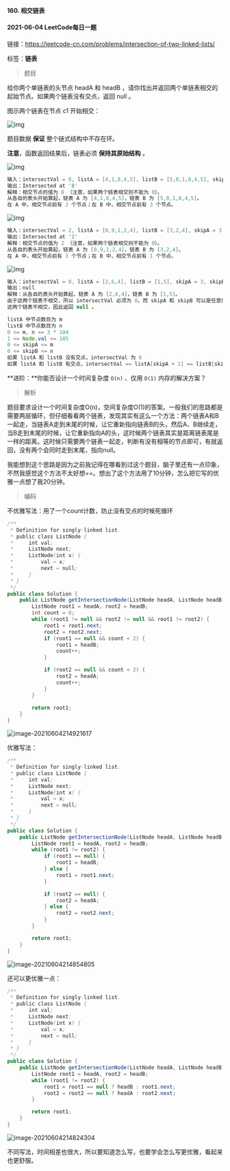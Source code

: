 #### 160. 相交链表

#### 2021-06-04 LeetCode每日一题

链接：https://leetcode-cn.com/problems/intersection-of-two-linked-lists/

标签：**链表**

> 题目

给你两个单链表的头节点 headA 和 headB ，请你找出并返回两个单链表相交的起始节点。如果两个链表没有交点，返回 null 。

图示两个链表在节点 c1 开始相交：

![img](160.相交链表.assets/160_statement.png)

题目数据 **保证** 整个链式结构中不存在环。

**注意**，函数返回结果后，链表必须 **保持其原始结构** 。

![img](160.相交链表.assets/160_example_1.png)

```java
输入：intersectVal = 8, listA = [4,1,8,4,5], listB = [5,0,1,8,4,5], skipA = 2, skipB = 3
输出：Intersected at '8'
解释：相交节点的值为 8 （注意，如果两个链表相交则不能为 0）。
从各自的表头开始算起，链表 A 为 [4,1,8,4,5]，链表 B 为 [5,0,1,8,4,5]。
在 A 中，相交节点前有 2 个节点；在 B 中，相交节点前有 3 个节点。
```

![img](160.相交链表.assets/160_example_2.png)

```java
输入：intersectVal = 2, listA = [0,9,1,2,4], listB = [3,2,4], skipA = 3, skipB = 1
输出：Intersected at '2'
解释：相交节点的值为 2 （注意，如果两个链表相交则不能为 0）。
从各自的表头开始算起，链表 A 为 [0,9,1,2,4]，链表 B 为 [3,2,4]。
在 A 中，相交节点前有 3 个节点；在 B 中，相交节点前有 1 个节点。
```

![img](160.相交链表.assets/160_example_3.png)

```java
输入：intersectVal = 0, listA = [2,6,4], listB = [1,5], skipA = 3, skipB = 2
输出：null
解释：从各自的表头开始算起，链表 A 为 [2,6,4]，链表 B 为 [1,5]。
由于这两个链表不相交，所以 intersectVal 必须为 0，而 skipA 和 skipB 可以是任意值。
这两个链表不相交，因此返回 null 。
```

```java
listA 中节点数目为 m
listB 中节点数目为 n
0 <= m, n <= 3 * 104
1 <= Node.val <= 105
0 <= skipA <= m
0 <= skipB <= n
如果 listA 和 listB 没有交点，intersectVal 为 0
如果 listA 和 listB 有交点，intersectVal == listA[skipA + 1] == listB[skipB + 1]
```

**进阶：**你能否设计一个时间复杂度 `O(n)` 、仅用 `O(1)` 内存的解决方案？

> 解析

题目要求设计一个时间复杂度O(n)，空间复杂度O(1)的答案。一般我们的思路都是需要两层循环，但仔细看看两个链表，发现其实有这么一个方法：两个链表A和B一起走，当链表A走到末尾的时候，让它重新指向链表B的头，然后A、B继续走，当B走到末尾的时候，让它重新指向A的头，这时候两个链表其实是距离链表尾是一样的距离。这时候只需要两个链表一起走，判断有没有相等的节点即可，有就返回，没有两个会同时走到末尾，指向null。

我能想到这个思路是因为之前我记得在哪看到过这个题目，脑子里还有一点印象，不然我感觉这个方法不太好想==。想出了这个方法用了10分钟，怎么把它写的优雅一点想了我20分钟。

> 编码

不优雅写法：用了一个count计数，防止没有交点的时候死循环

```java
/**
 * Definition for singly-linked list.
 * public class ListNode {
 *     int val;
 *     ListNode next;
 *     ListNode(int x) {
 *         val = x;
 *         next = null;
 *     }
 * }
 */
public class Solution {
    public ListNode getIntersectionNode(ListNode headA, ListNode headB) {
        ListNode root1 = headA, root2 = headB;
        int count = 0;
        while (root1 != null && root2 != null && root1 != root2) {
            root1 = root1.next;
            root2 = root2.next;
            if (root1 == null && count < 2) {
                root1 = headB;
                count++;
            }

            if (root2 == null && count < 2) {
                root2 = headA;
                count++;
            }
        }   

        return root1;
    }
}
```

![image-20210604214921617](160.相交链表.assets/image-20210604214921617.png)

优雅写法：

```java
/**
 * Definition for singly-linked list.
 * public class ListNode {
 *     int val;
 *     ListNode next;
 *     ListNode(int x) {
 *         val = x;
 *         next = null;
 *     }
 * }
 */
public class Solution {
    public ListNode getIntersectionNode(ListNode headA, ListNode headB) {
        ListNode root1 = headA, root2 = headB;
        while (root1 != root2) {
            if (root1 == null) {
                root1 = headB;
            } else {
                root1 = root1.next; 
            }

            if (root2 == null) {
                root2 = headA;
            } else {
                root2 = root2.next;
            }
        }   

        return root1;
    }
}
```

![image-20210604214854805](160.相交链表.assets/image-20210604214854805.png)

还可以更优雅一点：

```java
/**
 * Definition for singly-linked list.
 * public class ListNode {
 *     int val;
 *     ListNode next;
 *     ListNode(int x) {
 *         val = x;
 *         next = null;
 *     }
 * }
 */
public class Solution {
    public ListNode getIntersectionNode(ListNode headA, ListNode headB) {
        ListNode root1 = headA, root2 = headB;
        while (root1 != root2) {
            root1 = root1 == null ? headB : root1.next;
            root2 = root2 == null ? headA : root2.next;
        }   

        return root1;
    }
}
```

![image-20210604214824304](160.相交链表.assets/image-20210604214824304.png)

不同写法，时间相差也很大，所以要知道怎么写，也要学会怎么写更优雅，看起来也更舒服。